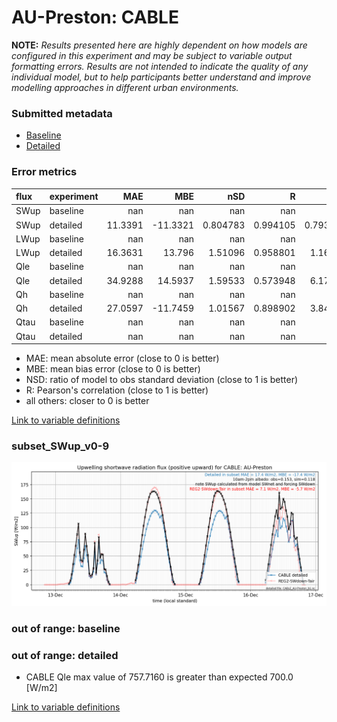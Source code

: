 # AU-Preston: CABLE

**NOTE:** *Results presented here are highly dependent on how models are configured in this experiment and may be subject to variable output formatting errors. Results are not intended to indicate the quality of any individual model, but to help participants better understand and improve modelling approaches in different urban environments.*

### Submitted metadata

- [Baseline](CABLE_AU-Preston_baseline_attrs.md)
- [Detailed](CABLE_AU-Preston_detailed_attrs.md)

### Error metrics

| flux   | experiment   |      MAE |      MBE |        nSD |          R |        5th |     95th |     RMSE |      cRMSE |     AMBE |       1-nSD |         1-R |    nSkewness |   nKurtosis |     Overlap |
|:-------|:-------------|---------:|---------:|-----------:|-----------:|-----------:|---------:|---------:|-----------:|---------:|------------:|------------:|-------------:|------------:|------------:|
| SWup   | baseline     | nan      | nan      | nan        | nan        | nan        | nan      | nan      | nan        | nan      | nan         | nan         | nan          | nan         | nan         |
| SWup   | detailed     |  11.3391 | -11.3321 |   0.804783 |   0.994105 |   0.793647 |  29.2139 |  15.2231 |   0.218171 |  11.3321 |   0.195217  |   0.0058953 |   0.00484035 |   0.0569896 |   0.081222  |
| LWup   | baseline     | nan      | nan      | nan        | nan        | nan        | nan      | nan      | nan        | nan      | nan         | nan         | nan          | nan         | nan         |
| LWup   | detailed     |  16.3631 |  13.796  |   1.51096  |   0.958801 |   1.16292  |  71.8007 |  29.5189 |   0.620952 |  13.796  |   0.510958  |   0.0411992 |   0.39538    |   1.07322   |   0.0696473 |
| Qle    | baseline     | nan      | nan      | nan        | nan        | nan        | nan      | nan      | nan        | nan      | nan         | nan         | nan          | nan         | nan         |
| Qle    | detailed     |  34.9288 |  14.5937 |   1.59533  |   0.573948 |   6.17843  |  82.9791 |  65.5575 |   1.30912  |  14.5937 |   0.595327  |   0.426052  |   0.579481   |   0.633675  |   0.119017  |
| Qh     | baseline     | nan      | nan      | nan        | nan        | nan        | nan      | nan      | nan        | nan      | nan         | nan         | nan          | nan         | nan         |
| Qh     | detailed     |  27.0597 | -11.7459 |   1.01567  |   0.898902 |   3.84589  |  14.8187 |  43.2398 |   0.453443 |  11.7459 |   0.0156745 |   0.101098  |   0.24565    |   0.686574  |   0.234767  |
| Qtau   | baseline     | nan      | nan      | nan        | nan        | nan        | nan      | nan      | nan        | nan      | nan         | nan         | nan          | nan         | nan         |
| Qtau   | detailed     | nan      | nan      | nan        | nan        | nan        | nan      | nan      | nan        | nan      | nan         | nan         | nan          | nan         | nan         |

 - MAE: mean absolute error (close to 0 is better)
 - MBE: mean bias error (close to 0 is better)
 - NSD: ratio of model to obs standard deviation (close to 1 is better)
 - R: Pearson's correlation (close to 1 is better)
 - all others: closer to 0 is better

[Link to variable definitions](../modelattrs/variable_definitions.md)

### <a name="subset_swup_v0-9"></a>subset_SWup_v0-9
[![CABLE_AU-Preston_subset_SWup_v0-9.png](CABLE_AU-Preston_subset_SWup_v0-9.png)](CABLE_AU-Preston_subset_SWup_v0-9.png)

### out of range: baseline


### out of range: detailed

 - CABLE Qle max value of 757.7160 is greater than expected 700.0 [W/m2]


[Link to variable definitions](../modelattrs/variable_definitions.md)

